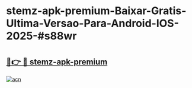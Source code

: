 # stemz-apk-premium-Baixar-Gratis-Ultima-Versao-Para-Android-IOS-2025-#s88wr

# <h2><a href="https://ainizakaria.my?title=stemz-apk-premium&ref=24M">🔗👉 🔴 stemz-apk-premium</a></h2>

[![acn](https://github.com/user-attachments/assets/0f9c940e-d8b0-45ae-aac7-cd30a18b3e1c)](https://ainizakaria.my?title=stemz-apk-premium&ref=24M)

